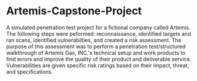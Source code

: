 # Artemis-Capstone-Project
A simulated penetration test project for a fictional company called Artemis.
The following steps were peformed: reconnaissance, identified targets and ran scans, identified vulnerabilties, and created a risk assessment. 
The purpose of this assessment was to perform a penetration test/structured walkthrough of Artemis Gas, INC.'s technical setup and work products to find errors and improve the quality of their product and deliverable service. 
Vulnerabilities are given specific risk ratings based on their impact, threat, and specifications.
